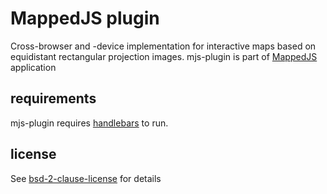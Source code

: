 # MappedJS plugin

Cross-browser and -device implementation for interactive maps based on equidistant rectangular projection images. mjs-plugin is part of [MappedJS](http://mappedjs.de/) application

## requirements
mjs-plugin requires [handlebars](http://handlebarsjs.com/) to run.

## license
See [bsd-2-clause-license](./LICENSE) for details
